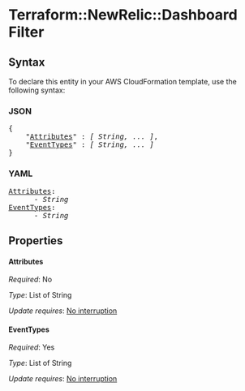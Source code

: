 # Terraform::NewRelic::Dashboard Filter

## Syntax

To declare this entity in your AWS CloudFormation template, use the following syntax:

### JSON

<pre>
{
    "<a href="#attributes" title="Attributes">Attributes</a>" : <i>[ String, ... ]</i>,
    "<a href="#eventtypes" title="EventTypes">EventTypes</a>" : <i>[ String, ... ]</i>
}
</pre>

### YAML

<pre>
<a href="#attributes" title="Attributes">Attributes</a>: <i>
      - String</i>
<a href="#eventtypes" title="EventTypes">EventTypes</a>: <i>
      - String</i>
</pre>

## Properties

#### Attributes

_Required_: No

_Type_: List of String

_Update requires_: [No interruption](https://docs.aws.amazon.com/AWSCloudFormation/latest/UserGuide/using-cfn-updating-stacks-update-behaviors.html#update-no-interrupt)

#### EventTypes

_Required_: Yes

_Type_: List of String

_Update requires_: [No interruption](https://docs.aws.amazon.com/AWSCloudFormation/latest/UserGuide/using-cfn-updating-stacks-update-behaviors.html#update-no-interrupt)

